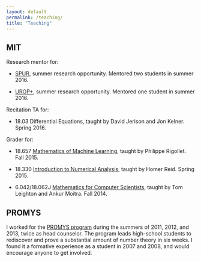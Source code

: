 ```yaml
---
layout: default
permalink: /teaching/
title: "Teaching"
---
```


<div id="main" role="main">
<article class="wrap" itemscope itemtype="http://schema.org/Article">

## MIT

Research mentor for:

* [SPUR](https://math.mit.edu/research/undergraduate/spur/), summer research opportunity. Mentored two students in summer 2016.

* [UROP+](https://math.mit.edu/research/undergraduate/urop-plus/), summer research opportunity. Mentored one student in summer 2016.

Recitation TA for:

* 18.03 Differential Equations, taught by David Jerison and Jon Kelner. Spring 2016.

Grader for:

* 18.657 [Mathematics of Machine Learning](http://www-math.mit.edu/~rigollet/courses/657_F15.html), taught by Philippe Rigollet. Fall 2015.

* 18.330 [Introduction to Numerical Analysis](http://homerreid.dyndns.org/teaching/18.330/), taught by Homer Reid. Spring 2015.

* 6.042/18.062J [Mathematics for Computer Scientists](https://courses.csail.mit.edu/6.042/fall14/), taught by Tom Leighton and Ankur Moitra. Fall 2014.


## PROMYS
I worked for the [PROMYS program](http://www.promys.org/) during the summers of 2011, 2012, and 2013, twice as head counselor. The program leads high-school students to rediscover and prove a substantial amount of number theory in six weeks. I found it a formative experience as a student in 2007 and 2008, and would encourage anyone to get involved.

</article>
</div>




